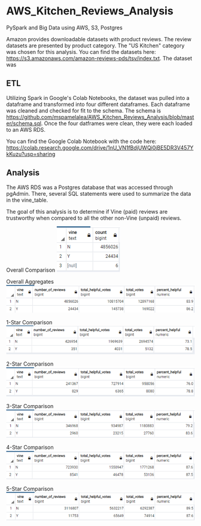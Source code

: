 # AWS_Kitchen_Reviews_Analysis
PySpark and Big Data using AWS, S3, Postgres

Amazon provides downloadable datasets with product reviews.  The review datasets are presented by product category.  The "US Kitchen" category was chosen for this analysis.  You can find the datasets here: https://s3.amazonaws.com/amazon-reviews-pds/tsv/index.txt.  The dataset was 

## ETL
Utilizing Spark in Google's Colab Notebooks, the dataset was pulled into a dataframe and transformed into four different dataframes.  Each dataframe was cleaned and checked for fit to the schema.  The schema is https://github.com/mspamelalea/AWS_Kitchen_Reviews_Analysis/blob/master/schema.sql. 
Once the four datframes were clean, they were each loaded to an AWS RDS. 

You can find the Google Colab Notebook with the code here:
https://colab.research.google.com/drive/1nU_VN1fBdjUWQi0jBE5DR3V457YkKuzu?usp=sharing


## Analysis
The AWS RDS was a Postgres database that was accessed through pgAdmin.  There, several SQL statements were used to summarize the data in the vine_table.  

The goal of this analysis is to determine if Vine (paid) reviews are trustworthy when compared to all the other non-Vine (unpaid) reviews.

Overall Comparison
![](Total_counts.PNG)

Overall Aggregates
![](Overall_aggs.PNG)

1-Star Comparison
![](1-Star_aggs.PNG)

2-Star Comparison
![](2-Star_aggs.PNG)

3-Star Comparison
![](3-Star_aggs.PNG)

4-Star Comparison
![](4-Star_aggs.PNG)

5-Star Comparison
![](5-Star_aggs.PNG)